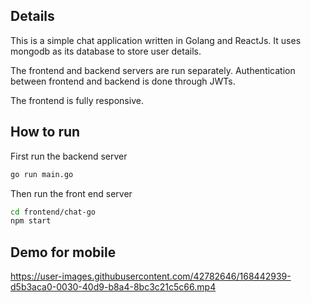 ## Details

This is a simple chat application written in Golang and ReactJs.
It uses mongodb as its database to store user details.

The frontend and backend servers are run separately.
Authentication between frontend and backend is done through JWTs.

The frontend is fully responsive.

## How to run

First run the backend server
```sh
go run main.go
```

Then run the front end server
```sh
cd frontend/chat-go
npm start
```

## Demo for mobile

https://user-images.githubusercontent.com/42782646/168442939-d5b3aca0-0030-40d9-b8a4-8bc3c21c5c66.mp4


